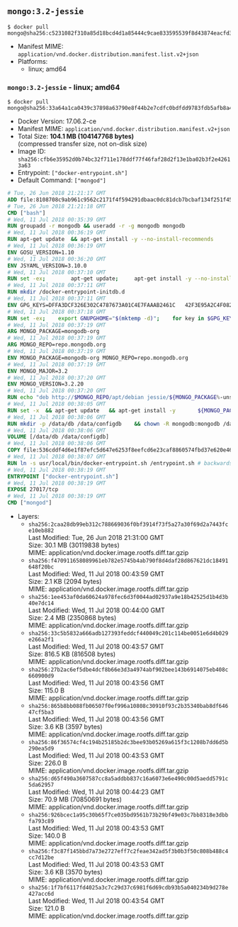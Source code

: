 ## `mongo:3.2-jessie`

```console
$ docker pull mongo@sha256:c5231082f310a85d18bcd4d1a85444c9cae833595539f8d43874eacfd3d2b2ae
```

-	Manifest MIME: `application/vnd.docker.distribution.manifest.list.v2+json`
-	Platforms:
	-	linux; amd64

### `mongo:3.2-jessie` - linux; amd64

```console
$ docker pull mongo@sha256:33a64a1ca0439c37898a63790e8f44b2e7cdfc0bdfdd9783fdb5afb8a42077bb
```

-	Docker Version: 17.06.2-ce
-	Manifest MIME: `application/vnd.docker.distribution.manifest.v2+json`
-	Total Size: **104.1 MB (104147768 bytes)**  
	(compressed transfer size, not on-disk size)
-	Image ID: `sha256:cfb6e35952d0b74bc32f711e178ddf77f46faf28d2f13e1ba02b3f2e42613a63`
-	Entrypoint: `["docker-entrypoint.sh"]`
-	Default Command: `["mongod"]`

```dockerfile
# Tue, 26 Jun 2018 21:21:17 GMT
ADD file:8108708c9ab961c9562c2171f4f594291dbaac0dc81dcb7bcbaf134f251f459e in / 
# Tue, 26 Jun 2018 21:21:18 GMT
CMD ["bash"]
# Wed, 11 Jul 2018 00:35:39 GMT
RUN groupadd -r mongodb && useradd -r -g mongodb mongodb
# Wed, 11 Jul 2018 00:36:19 GMT
RUN apt-get update 	&& apt-get install -y --no-install-recommends 		ca-certificates 		jq 		numactl 	&& rm -rf /var/lib/apt/lists/*
# Wed, 11 Jul 2018 00:36:19 GMT
ENV GOSU_VERSION=1.10
# Wed, 11 Jul 2018 00:36:20 GMT
ENV JSYAML_VERSION=3.10.0
# Wed, 11 Jul 2018 00:37:10 GMT
RUN set -ex; 		apt-get update; 	apt-get install -y --no-install-recommends 		wget 	; 	rm -rf /var/lib/apt/lists/*; 		dpkgArch="$(dpkg --print-architecture | awk -F- '{ print $NF }')"; 	wget -O /usr/local/bin/gosu "https://github.com/tianon/gosu/releases/download/$GOSU_VERSION/gosu-$dpkgArch"; 	wget -O /usr/local/bin/gosu.asc "https://github.com/tianon/gosu/releases/download/$GOSU_VERSION/gosu-$dpkgArch.asc"; 	export GNUPGHOME="$(mktemp -d)"; 	gpg --keyserver ha.pool.sks-keyservers.net --recv-keys B42F6819007F00F88E364FD4036A9C25BF357DD4; 	gpg --batch --verify /usr/local/bin/gosu.asc /usr/local/bin/gosu; 	rm -r "$GNUPGHOME" /usr/local/bin/gosu.asc; 	chmod +x /usr/local/bin/gosu; 	gosu nobody true; 		wget -O /js-yaml.js "https://github.com/nodeca/js-yaml/raw/${JSYAML_VERSION}/dist/js-yaml.js"; 		apt-get purge -y --auto-remove wget
# Wed, 11 Jul 2018 00:37:11 GMT
RUN mkdir /docker-entrypoint-initdb.d
# Wed, 11 Jul 2018 00:37:11 GMT
ENV GPG_KEYS=DFFA3DCF326E302C4787673A01C4E7FAAAB2461C 	42F3E95A2C4F08279C4960ADD68FA50FEA312927
# Wed, 11 Jul 2018 00:37:18 GMT
RUN set -ex; 	export GNUPGHOME="$(mktemp -d)"; 	for key in $GPG_KEYS; do 		gpg --keyserver ha.pool.sks-keyservers.net --recv-keys "$key"; 	done; 	gpg --export $GPG_KEYS > /etc/apt/trusted.gpg.d/mongodb.gpg; 	rm -r "$GNUPGHOME"; 	apt-key list
# Wed, 11 Jul 2018 00:37:19 GMT
ARG MONGO_PACKAGE=mongodb-org
# Wed, 11 Jul 2018 00:37:19 GMT
ARG MONGO_REPO=repo.mongodb.org
# Wed, 11 Jul 2018 00:37:19 GMT
ENV MONGO_PACKAGE=mongodb-org MONGO_REPO=repo.mongodb.org
# Wed, 11 Jul 2018 00:37:19 GMT
ENV MONGO_MAJOR=3.2
# Wed, 11 Jul 2018 00:37:20 GMT
ENV MONGO_VERSION=3.2.20
# Wed, 11 Jul 2018 00:37:20 GMT
RUN echo "deb http://$MONGO_REPO/apt/debian jessie/${MONGO_PACKAGE%-unstable}/$MONGO_MAJOR main" | tee "/etc/apt/sources.list.d/${MONGO_PACKAGE%-unstable}.list"
# Wed, 11 Jul 2018 00:38:05 GMT
RUN set -x 	&& apt-get update 	&& apt-get install -y 		${MONGO_PACKAGE}=$MONGO_VERSION 		${MONGO_PACKAGE}-server=$MONGO_VERSION 		${MONGO_PACKAGE}-shell=$MONGO_VERSION 		${MONGO_PACKAGE}-mongos=$MONGO_VERSION 		${MONGO_PACKAGE}-tools=$MONGO_VERSION 	&& rm -rf /var/lib/apt/lists/* 	&& rm -rf /var/lib/mongodb 	&& mv /etc/mongod.conf /etc/mongod.conf.orig
# Wed, 11 Jul 2018 00:38:06 GMT
RUN mkdir -p /data/db /data/configdb 	&& chown -R mongodb:mongodb /data/db /data/configdb
# Wed, 11 Jul 2018 00:38:06 GMT
VOLUME [/data/db /data/configdb]
# Wed, 11 Jul 2018 00:38:06 GMT
COPY file:536cddf4d6e1f87efc5d647e6253f8eefcd6e23caf8860574fbd37e620e4683f in /usr/local/bin/ 
# Wed, 11 Jul 2018 00:38:07 GMT
RUN ln -s usr/local/bin/docker-entrypoint.sh /entrypoint.sh # backwards compat
# Wed, 11 Jul 2018 00:38:19 GMT
ENTRYPOINT ["docker-entrypoint.sh"]
# Wed, 11 Jul 2018 00:38:19 GMT
EXPOSE 27017/tcp
# Wed, 11 Jul 2018 00:38:19 GMT
CMD ["mongod"]
```

-	Layers:
	-	`sha256:2caa28db99eb312c788669036f0bf3914f73f5a27a30f69d2a7443fce10eb882`  
		Last Modified: Tue, 26 Jun 2018 21:31:00 GMT  
		Size: 30.1 MB (30119838 bytes)  
		MIME: application/vnd.docker.image.rootfs.diff.tar.gzip
	-	`sha256:f470911658089961eb782e5745b4ab790f8d4daf28d867621dc18491648f20bc`  
		Last Modified: Wed, 11 Jul 2018 00:43:59 GMT  
		Size: 2.1 KB (2094 bytes)  
		MIME: application/vnd.docker.image.rootfs.diff.tar.gzip
	-	`sha256:1ee453af0da60624a978fec6d3f0044ad02937a9e18b42525d1b4d3b40e7dc14`  
		Last Modified: Wed, 11 Jul 2018 00:44:00 GMT  
		Size: 2.4 MB (2350868 bytes)  
		MIME: application/vnd.docker.image.rootfs.diff.tar.gzip
	-	`sha256:33c5b5832a666adb127393feddcf440049c201c114be0051e6d4b029e266a2f1`  
		Last Modified: Wed, 11 Jul 2018 00:43:57 GMT  
		Size: 816.5 KB (816508 bytes)  
		MIME: application/vnd.docker.image.rootfs.diff.tar.gzip
	-	`sha256:27b2ac6ef5dbe4dcf8b66e3d3a4974abf902bee143b6914075eb408c660900d9`  
		Last Modified: Wed, 11 Jul 2018 00:43:56 GMT  
		Size: 115.0 B  
		MIME: application/vnd.docker.image.rootfs.diff.tar.gzip
	-	`sha256:865b8bb088fb06507f0ef996a10808c30910f93c2b35340bab8df64647cf5ba3`  
		Last Modified: Wed, 11 Jul 2018 00:43:56 GMT  
		Size: 3.6 KB (3597 bytes)  
		MIME: application/vnd.docker.image.rootfs.diff.tar.gzip
	-	`sha256:86f36574cf4c194b25185b2dc3bee93b05269a615f3c1208b7dd6d5b290ea5d9`  
		Last Modified: Wed, 11 Jul 2018 00:43:53 GMT  
		Size: 226.0 B  
		MIME: application/vnd.docker.image.rootfs.diff.tar.gzip
	-	`sha256:d65f490a3607587cc8a5addbb837c16a6073e6e490c00d5aedd5791c5da62957`  
		Last Modified: Wed, 11 Jul 2018 00:44:23 GMT  
		Size: 70.9 MB (70850691 bytes)  
		MIME: application/vnd.docker.image.rootfs.diff.tar.gzip
	-	`sha256:926bcec1a95c30b65f7ce035bd9561b73b29bf49e03c7bb8318e3dbbfa793c89`  
		Last Modified: Wed, 11 Jul 2018 00:43:53 GMT  
		Size: 140.0 B  
		MIME: application/vnd.docker.image.rootfs.diff.tar.gzip
	-	`sha256:f3c87f145bbd7a73e2727eff7c2feae342ad5f3b0b3f50c808b488c4cc7d12be`  
		Last Modified: Wed, 11 Jul 2018 00:43:53 GMT  
		Size: 3.6 KB (3570 bytes)  
		MIME: application/vnd.docker.image.rootfs.diff.tar.gzip
	-	`sha256:1f7bf6117fd4025a3c7c29d37c6981f6d69cdb93b5a040234b9d278e427acc6d`  
		Last Modified: Wed, 11 Jul 2018 00:43:54 GMT  
		Size: 121.0 B  
		MIME: application/vnd.docker.image.rootfs.diff.tar.gzip

